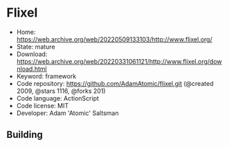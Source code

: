 # Flixel

- Home: https://web.archive.org/web/20220509133103/http://www.flixel.org/
- State: mature
- Download: https://web.archive.org/web/20220331061121/http://www.flixel.org/download.html
- Keyword: framework
- Code repository: https://github.com/AdamAtomic/flixel.git (@created 2009, @stars 1116, @forks 201)
- Code language: ActionScript
- Code license: MIT
- Developer: Adam 'Atomic' Saltsman

## Building
